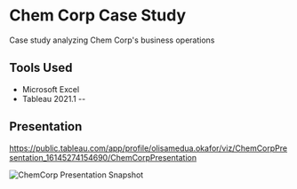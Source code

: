 # Chem Corp Case Study
Case study analyzing Chem Corp's business operations
## Tools Used
* Microsoft Excel
* Tableau 2021.1
--
## Presentation 
https://public.tableau.com/app/profile/olisamedua.okafor/viz/ChemCorpPresentation_16145274154690/ChemCorpPresentation

![ChemCorp Presentation Snapshot](https://user-images.githubusercontent.com/49908077/126873634-81f3ade5-25fb-47ef-9a77-d1c28c4bbad6.jpg)

